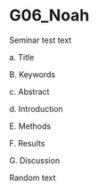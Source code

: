 # G06_Noah

Seminar test text

a. Title

B. Keywords 

c. Abstract

d. Introduction

E. Methods

F. Results

G. Discussion

Random text 



 
